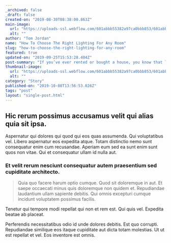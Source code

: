 ```yaml
---
_archived: false
_draft: false
created-on: "2019-08-30T08:38:00.863Z"
main-image:
  url: "https://uploads-ssl.webflow.com/601abbb55382a97ca0bbb853/601abbb55382a9870cbbba8f_bola-sphere-pendant-essence-hires_download.jpg"
  alt: ""
author: "Tom Jordan"
name: "How To Choose The Right Lighting For Any Room"
slug: "how-to-choose-the-right-lighting-for-any-room"
featured: true
updated-on: "2019-09-25T15:53:28.404Z"
post-summary: "If you’ve ever rented or bought a house, you know that lighting can make or break an entire space. From dingy overhead lighting to fluorescent bathroom lights, the wrong lighting can be the difference between a good mood and a bad day. "
thumbnail-image:
  url: "https://uploads-ssl.webflow.com/601abbb55382a97ca0bbb853/601abbb55382a9870cbbba8f_bola-sphere-pendant-essence-hires_download.jpg"
  alt: ""
category: "Story"
published-on: "2019-10-08T13:56:53.026Z"
tags: "post"
layout: "single-post.html"
---
```


Hic rerum possimus accusamus velit qui alias quia sit ipsa.
-----------------------------------------------------------

Aspernatur qui dolores qui quod qui eos quas assumenda. Qui voluptatibus vel. Libero aspernatur eos expedita atque. Totam distinctio nemo sunt consequatur enim cum recusandae. Aperiam eum sed ea sunt enim sunt quos non vitae. Qui et consequatur ullam id nulla aut.

### Et velit rerum nesciunt consequatur autem praesentium sed cupiditate architecto.

> Quia quo facere harum optio cumque. Quod sit doloremque in aut. Et saepe occaecati minus quis doloremque non quidem et. Repudiandae laudantium ullam sapiente debitis. Qui omnis excepturi cumque incidunt voluptatem possimus facilis.

Tenetur qui tempore modi repellat qui non et rem est. Qui quis vel. Expedita beatae ab placeat.

Perferendis necessitatibus odio id unde dolores debitis. Est quo corrupti. Repudiandae similique eos itaque cupiditate aut dicta totam molestias. Ut ut est repellat et vel. Eos inventore est omnis.
